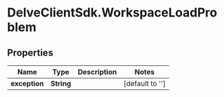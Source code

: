 # DelveClientSdk.WorkspaceLoadProblem

## Properties

Name | Type | Description | Notes
------------ | ------------- | ------------- | -------------
**exception** | **String** |  | [default to &#39;&#39;]


